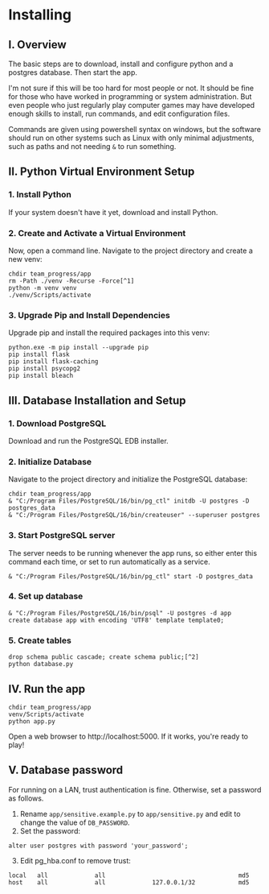 # Installing
## I. Overview

The basic steps are to download, install and configure python
and a postgres database. Then start the app.

I'm not sure if this will be too hard for most people or not.
It should be fine for those who have worked in programming
or system administration.
But even people who just regularly play computer games may have developed
enough skills to install, run commands, and edit configuration files.

Commands are given using powershell syntax on windows,
but the software should run on other systems such as Linux
with only minimal adjustments,
such as paths and not needing `&` to run something.

## II. Python Virtual Environment Setup

### 1. Install Python
If your system doesn't have it yet, download and install Python.

### 2. Create and Activate a Virtual Environment
Now, open a command line.
Navigate to the project directory and create a new venv:
```
chdir team_progress/app
rm -Path ./venv -Recurse -Force[^1]
python -m venv venv
./venv/Scripts/activate
```

### 3. Upgrade Pip and Install Dependencies
Upgrade pip and install the required packages into this venv:
```
python.exe -m pip install --upgrade pip
pip install flask
pip install flask-caching
pip install psycopg2
pip install bleach
```

## III. Database Installation and Setup

### 1. Download PostgreSQL
Download and run the PostgreSQL EDB installer.

### 2. Initialize Database
Navigate to the project directory and initialize the PostgreSQL database:
```
chdir team_progress/app
& "C:/Program Files/PostgreSQL/16/bin/pg_ctl" initdb -U postgres -D postgres_data
& "C:/Program Files/PostgreSQL/16/bin/createuser" --superuser postgres
```

### 3. Start PostgreSQL server
The server needs to be running whenever the app runs,
so either enter this command each time, or set to run automatically as a service.
```
& "C:/Program Files/PostgreSQL/16/bin/pg_ctl" start -D postgres_data
```

### 4. Set up database
```
& "C:/Program Files/PostgreSQL/16/bin/psql" -U postgres -d app
create database app with encoding 'UTF8' template template0;
```

### 5. Create tables
```
drop schema public cascade; create schema public;[^2]
python database.py
```

## IV. Run the app

```
chdir team_progress/app
venv/Scripts/activate
python app.py
```
Open a web browser to http://localhost:5000. 
If it works, you're ready to play!

## V. Database password

For running on a LAN, trust authentication is fine.
Otherwise, set a password as follows.
1. Rename `app/sensitive.example.py` to `app/sensitive.py` and edit to change the value of `DB_PASSWORD`.
2. Set the password: 
```
alter user postgres with password 'your_password';
```
3. Edit pg_hba.conf to remove trust:
```
local   all             all                                     md5
host    all             all             127.0.0.1/32            md5
```

[^1]: Only needed if you've run the commands before and need to rebuild the venv.
[^2]: Only needed if you've run the commands before and need to rebuild the tables.
